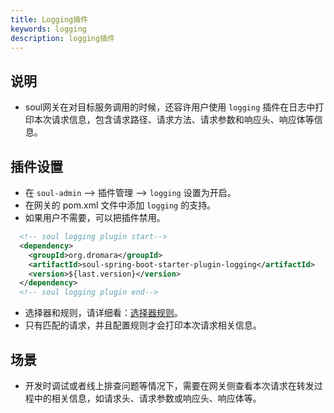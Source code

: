 ```yaml
---
title: Logging插件
keywords: logging
description: logging插件
---
```


## 说明

* soul网关在对目标服务调用的时候，还容许用户使用 `logging` 插件在日志中打印本次请求信息，包含请求路径、请求方法、请求参数和响应头、响应体等信息。

## 插件设置

* 在 `soul-admin` --> 插件管理 --> `logging` 设置为开启。
* 在网关的 pom.xml 文件中添加 `logging` 的支持。
* 如果用户不需要，可以把插件禁用。

```xml
  <!-- soul logging plugin start-->
  <dependency>
    <groupId>org.dromara</groupId>
    <artifactId>soul-spring-boot-starter-plugin-logging</artifactId>
    <version>${last.version}</version>
  </dependency>
  <!-- soul logging plugin end-->
``` 

* 选择器和规则，请详细看：[选择器规则](../selector-and-rule)。
* 只有匹配的请求，并且配置规则才会打印本次请求相关信息。

## 场景

* 开发时调试或者线上排查问题等情况下，需要在网关侧查看本次请求在转发过程中的相关信息，如请求头、请求参数或响应头、响应体等。
